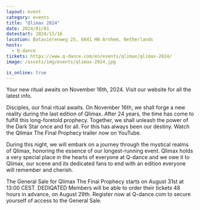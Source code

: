 ```yaml
---
layout: event
category: events
title: "Qlimax 2024"
date: 2024/01/01
datestart: 2024/11/16
location: Batavierenweg 25, 6841 HN Arnhem, Netherlands
hosts:
  - Q-dance
tickets: https://www.q-dance.com/en/events/qlimax/qlimax-2024/
image: /assets/img/events/qlimax-2024.jpg

is_online: true
---
```


Your new ritual awaits on November 16th, 2024. Visit our website for all the latest info.

Disciples, our final ritual awaits. On November 16th, we shall forge a new reality during the last edition of Qlimax. After 24 years, the time has come to fulfill this long-foretold prophecy. Together, we shall unleash the power of the Dark Star once and for all. For this has always been our destiny. Watch the Qlimax The Final Prophecy trailer now on YouTube.

During this night, we will embark on a journey through the mystical realms of Qlimax, honoring the essence of our longest-running event. Qlimax holds a very special place in the hearts of everyone at Q-dance and we owe it to Qlimax, our scene and its dedicated fans to end with an edition everyone will remember and cherish.

The General Sale for Qlimax The Final Prophecy starts on August 31st at 13:00 CEST. DEDIQATED Members will be able to order their tickets 48 hours in advance, on August 29th. Register now at Q-dance.com to secure yourself of access to the General Sale.